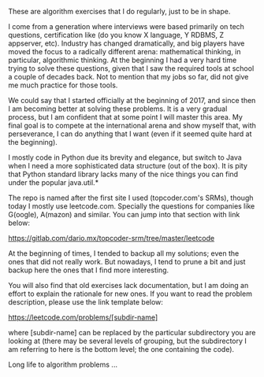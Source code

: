 These are algorithm exercises that I do regularly, just to be in shape.

I come from a generation where interviews were based primarily on tech questions,
certification like (do you know X language, Y RDBMS, Z appserver, etc). Industry
has changed dramatically, and big players have moved the focus to a radically
different arena: mathematical thinking, in particular, algorithmic thinking.
At the beginning I had a very hard time trying to solve these questions, given
that I saw the required tools at school a couple of decades back. Not to mention
that my jobs so far, did not give me much practice for those tools.

We could say that I started officially at the beginning of 2017, and since then
I am becoming better at solving these problems. It is a very gradual process,
but I am confident that at some point I will master this area. My final goal is
to compete at the international arena and show myself that, with perseverance,
I can do anything that I want (even if it seemed quite hard at the beginning).

I mostly code in Python due its brevity and elegance, but switch to Java when
I need a more sophisticated data structure (out of the box). It is pity that
Python standard library lacks many of the nice things you can find under
the popular java.util.*

The repo is named after the first site I used (topcoder.com's SRMs), though
today I mostly use leetcode.com. Specially the questions for companies like
G(oogle), A(mazon) and similar. You can jump into that section with link below:

https://gitlab.com/dario.mx/topcoder-srm/tree/master/leetcode

At the beginning of times, I tended to backup all my solutions; even the ones
that did not really work. But nowadays, I tend to prune a bit and just backup
here the ones that I find more interesting.

You will also find that old exercises lack documentation, but I am doing an
effort to explain the rationale for new ones. If you want to read the problem
description, please use the link template below:

https://leetcode.com/problems/[subdir-name]

where [subdir-name] can be replaced by the particular subdirectory you are
looking at (there may be several levels of grouping, but the subdirectory I am
referring to here is the bottom level; the one containing the code).

Long life to algorithm problems ...

